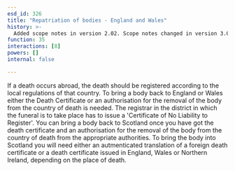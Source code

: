 ```yaml
---
esd_id: 326
title: "Repatriation of bodies - England and Wales"
history: >-
  Added scope notes in version 2.02. Scope notes changed in version 3.00 to include Scottish regulations. Term name changed from 'Repatriation of a deceased body from abroad to England or Wales' to 'Death - repatriation of bodies - England and Wales' in version 3.00. Name changed to 'Repatriation of bodies - England and Wales' in version 4.00.
function: 35
interactions: [8]
powers: []
internal: false

---
```


If a death occurs abroad, the death should be registered according to the local regulations of that country. 
To bring a body back to England or Wales either the Death Certificate or an authorisation for the removal of the body from the country of death is needed. The registrar in the district in which the funeral is to take place has to issue a 'Certificate of No Liability to Register'. 
You can bring a body back to Scotland once you have got the death certificate and an authorisation for the removal of the body from the country of death from the appropriate authorities. To bring the body into Scotland you will need either an autmenticated translation of a foreign death certificate or a death certificate issued in England, Wales or Northern Ireland, depending on the place of death.

